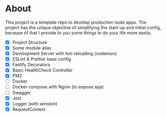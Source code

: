 # About
This project is a template repo to develop production node apps.
The project has the unique objective of simplifying the start-up and initial config, because of that I provide to you some things to do your life more easily.

- [x] Project Structure
- [x] Some module alias
- [x] Development Server with hot-reloading (nodemon)
- [x] ESLint & Prettier base config
- [x] Fastify Decorators
- [x] Basic HealthCheck Controller
- [x] PM2
- [ ] Docker
- [ ] Docker compose with Ngnix (to expose app)
- [ ] Swagger
- [x] Jest
- [x] Logger (with winston)
- [x] RequestContext